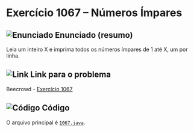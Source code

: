 # Exercício 1067 – Números Ímpares
## <img src="https://img.icons8.com/ios-glyphs/24/000000/book.png" alt="Enunciado" /> Enunciado (resumo)  
Leia um inteiro X e imprima todos os números ímpares de 1 até X, um por linha.

## <img src="https://img.icons8.com/ios-glyphs/24/000000/link.png" alt="Link" /> Link para o problema  
Beecrowd - [Exercício 1067](https://www.beecrowd.com.br/repository/UOJ_1067.html)

## <img src="https://img.icons8.com/ios-glyphs/24/000000/code.png" alt="Código" /> Código  
O arquivo principal é [`1067.java`](1067.java).
